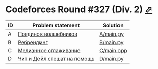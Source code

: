 # Codeforces Round #327 (Div. 2) [⬀](http://codeforces.com/contest/591)

| ID | Problem statement                                                             | Solution                 |
|----|-------------------------------------------------------------------------------|--------------------------|
| A  | [Поединок волшебников](http://codeforces.com/problemset/problem/591/A)        | [A/main.py](A/main.py)   |
| B  | [Ребрендинг](http://codeforces.com/problemset/problem/591/B)                  | [B/main.py](B/main.py)   |
| C  | [Медианное сглаживание](http://codeforces.com/problemset/problem/590/A)       | [C/main.cpp](C/main.cpp) |
| D  | [Чип и Дейл спешат на помощь](http://codeforces.com/problemset/problem/590/B) | [D/main.py](D/main.py)   |

